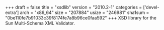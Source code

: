 +++
draft = false
title = "xsdlib"
version = "2010.2-1"
categories = ['devel-extra']
arch = "x86_64"
size = "207884"
usize = "246981"
sha1sum = "0be110fe7b91033c39f8174fe7a8b96ce0faa592"
+++
XSD library for the Sun Multi-Schema XML Validator.